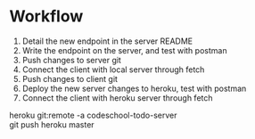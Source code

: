 # Workflow

1. Detail the new endpoint in the server README
2. Write the endpoint on the server, and test with postman
3. Push changes to server git
4. Connect the client with local server through fetch
5. Push changes to client git
6. Deploy the new server changes to heroku, test with postman
7. Connect the client with heroku server through fetch

heroku git:remote -a codeschool-todo-server  
git push heroku master
